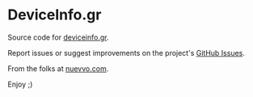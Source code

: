 # DeviceInfo.gr

Source code for [deviceinfo.gr](https://deviceinfo.gr).

Report issues or suggest improvements on the project's [GitHub Issues](https://github.com/nuevvo/deviceinfo.gr/issues).

From the folks at [nuevvo.com](https://nuevvo.com).

Enjoy ;)
